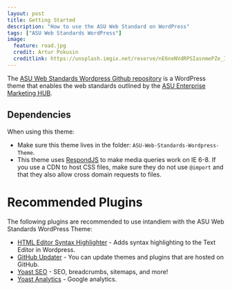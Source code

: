 ```yaml
---
layout: post
title: Getting Started
description: "How to use the ASU Web Standard on WordPress"
tags: ["ASU Web Standards WordPress"]
image:
  feature: road.jpg
  credit: Artur Pokusin
  creditlink: https://unsplash.imgix.net/reserve/nE6neNVdRPSIasnmePZe_IMG_1950.jpg?q=75&fm=jpg&s=fdad3b92c369e701e57a3a87386012c2
---
```


The [ASU Web Standards Wordpress Github repository](https://github.com/gios-asu/ASU-Web-Standards-Wordpress-Theme) is a WordPress theme that enables the web standards outlined by the [ASU Enterprise Marketing HUB](https://hub.asu.edu/).


## Dependencies

When using this theme:

- Make sure this theme lives in the folder: `ASU-Web-Standards-Wordpress-Theme`.
- This theme uses [RespondJS](https://github.com/scottjehl/Respond) to make media queries work on IE 6-8. If you use a CDN to host CSS files, make sure they do not use `@import` and that they also allow cross domain requests to files.

# Recommended Plugins

The following plugins are recommended to use intandiem with the ASU Web Standards WordPress Theme:

- [HTML Editor Syntax Highlighter](https://wordpress.org/plugins/html-editor-syntax-highlighter/) - Adds syntax highlighting to the Text Editor in Wordpress.
- [GitHub Updater](https://github.com/afragen/github-updater) - You can update themes and plugins that are hosted on GitHub.
- [Yoast SEO](https://yoast.com/wordpress/plugins/seo/) - SEO, breadcrumbs, sitemaps, and more!
- [Yoast Analytics](https://yoast.com/wordpress/plugins/google-analytics/) - Google analytics.